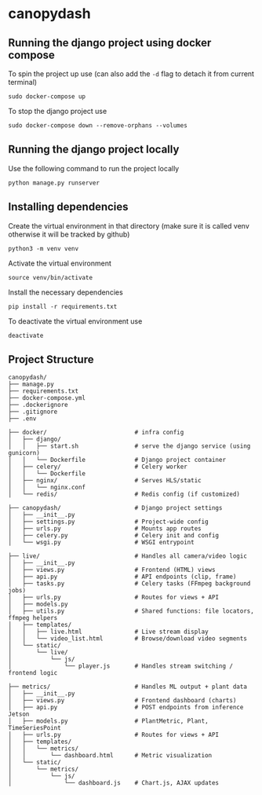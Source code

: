 # canopydash

## Running the django project using docker compose

To spin the project up use (can also add the `-d` flag to detach it from current terminal)

```
sudo docker-compose up
```

To stop the django project use

```
sudo docker-compose down --remove-orphans --volumes
```

## Running the django project locally

Use the following command to run the project locally

```
python manage.py runserver
```

## Installing dependencies

Create the virtual environment in that directory (make sure it is called venv otherwise it will be tracked by github)

```
python3 -m venv venv
```

Activate the virtual environment

```
source venv/bin/activate
```

Install the necessary dependencies

```
pip install -r requirements.txt
```

To deactivate the virtual environment use

```
deactivate
```

## Project Structure

```text
canopydash/
├── manage.py
├── requirements.txt
├── docker-compose.yml
├── .dockerignore
├── .gitignore
├── .env

├── docker/                         # infra config
│   ├── django/
│   │   ├── start.sh                # serve the django service (using gunicorn)
│   │   └── Dockerfile              # Django project container
│   ├── celery/                     # Celery worker
│   │   └── Dockerfile
│   ├── nginx/                      # Serves HLS/static
│   │   └── nginx.conf
│   └── redis/                      # Redis config (if customized)

├── canopydash/                     # Django project settings
│   ├── __init__.py
│   ├── settings.py                 # Project-wide config
│   ├── urls.py                     # Mounts app routes
│   ├── celery.py                   # Celery init and config
│   └── wsgi.py                     # WSGI entrypoint

├── live/                           # Handles all camera/video logic
│   ├── __init__.py
│   ├── views.py                    # Frontend (HTML) views
│   ├── api.py                      # API endpoints (clip, frame)
│   ├── tasks.py                    # Celery tasks (FFmpeg background jobs)
│   ├── urls.py                     # Routes for views + API
│   ├── models.py
│   ├── utils.py                    # Shared functions: file locators, ffmpeg helpers
│   ├── templates/
│   │   ├── live.html               # Live stream display
│   │   └── video_list.html         # Browse/download video segments
│   └── static/
│       └── live/
│           └── js/
│               └── player.js       # Handles stream switching / frontend logic

├── metrics/                        # Handles ML output + plant data
│   ├── __init__.py
│   ├── views.py                    # Frontend dashboard (charts)
│   ├── api.py                      # POST endpoints from inference Jetson
│   ├── models.py                   # PlantMetric, Plant, TimeSeriesPoint
│   ├── urls.py                     # Routes for views + API
│   ├── templates/
│   │   └── metrics/
│   │       └── dashboard.html      # Metric visualization
│   └── static/
│       └── metrics/
│           └── js/
│               └── dashboard.js    # Chart.js, AJAX updates
```
